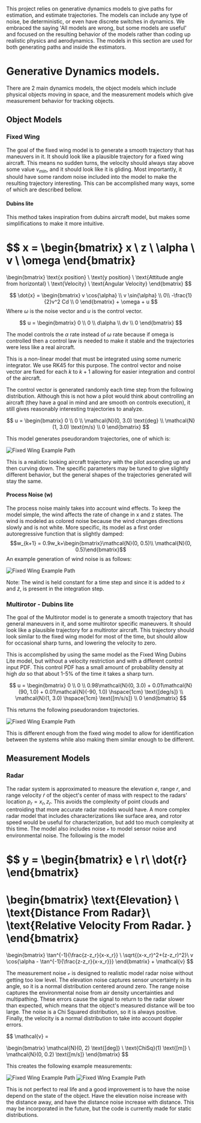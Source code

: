 This project relies on generative dynamics models to give paths for estimation, and estimate trajectories. The models can include any type of noise, be deterministic, or even have discrete switches in dynamics. We embraced the saying 'All models are wrong, but some models are useful' and focused on the resulting behavior of the models rather than coding up realistic physics and aerodynamics. The models in this section are used for both generating paths and inside the estimators. 

# Generative Dynamics models.
There are 2 main dynamics models, the object models which include physical objects moving in space, and the measurement models which give measurement behavior for tracking objects. 

## Object Models
### Fixed Wing 
The goal of the fixed wing model is to generate a smooth trajectory that has maneuvers in it. It should look like a plausible trajectory for a fixed wing aircraft. This means no sudden turns, the velocity should always stay above some value $v_{min}$, and it should look like it is gliding. Most importantly, it should have some random noise included into the model to make the resulting trajectory interesting. This can be accomplished many ways, some of which are described bellow. 

#### Dubins lite
This method takes inspiration from dubins aircraft model, but makes some simplifications to make it more intuitive. 

$$
x = 
\begin{bmatrix}
x \\
z \\
\alpha \\
v \\
\omega
\end{bmatrix}
=
\begin{bmatrix}
\text{x position} \\
\text{y position} \\
\text{Attitude angle from horizontal} \\
\text{Velocity} \\
\text{Angular Velocity}
\end{bmatrix}
$$

$$
\dot{x} = 
\begin{bmatrix}
v \cos{\alpha} \\
v \sin{\alpha} \\
0\\
-\frac{1}{2}v^2 Cd \\
0 
\end{bmatrix}
+
\omega
+
u
$$
Where $\omega$ is the noise vector and $u$ is the control vector.

$$
u = 
\begin{bmatrix}
0 \\
0 \\
d\alpha \\
dv \\
0
\end{bmatrix}
$$

The model controls the $\alpha$ rate instead of $\omega$ rate because if omega is controlled then a control law is needed to make it stable and the trajectories were less like a real aircraft. 

This is a non-linear model that must be integrated using some numeric integrator. We use RK45 for this purpose. The control vector and noise vector are fixed for each $k$ to $k+1$ allowing for easier integration and control of the aircraft. 

The control vector is generated randomly each time step from the following distribution. Although this is not how a pilot would think about controlling an aircraft (they have a goal in mind and are smooth on controls execution), it still gives reasonably interesting trajectories to analyze. 

$$
u = 
\begin{bmatrix}
0 \\
0 \\
\mathcal{N}(0, 3.0) \text{deg} \\
\mathcal{N}(1, 3.0) \text{m/s} \\
0
\end{bmatrix}
$$

This model generates pseudorandom trajectories, one of which is:

![Fixed Wing Example Path](./figures/fixedWingDubensSimpleExampleTrajectory.svg)


This is a realistic looking aircraft trajectory with the pilot ascending up and then curving down. The specific parameters may be tuned to give slightly different behavior, but the general shapes of the trajectories generated will stay the same. 

#### Process Noise (w)
The process noise mainly takes into account wind effects. To keep the model simple, the wind affects the rate of change in x and z states. The wind is modeled as colored noise because the wind changes directions slowly and is not white. More specific, its model as a first order autoregressive function that is slightly damped:
$$w_{k+1} = 0.9w_k+\begin{bmatrix}\mathcal{N}(0, 0.5)\\ \mathcal{N}(0, 0.5)\end{bmatrix}$$
An example generation of wind noise is as follows: 

![Fixed Wing Example Path](./figures/windnoise.svg)

Note: The wind is held constant for a time step and since it is added to $\dot{x}$ and $\dot{z}$, is present in the integration step.


### Multirotor - Dubins lite
The goal of the Multirotor model is to generate a smooth trajectory that has general maneuvers in it, and some multirotor specific maneuvers. It should look like a plausible trajectory for a multirotor aircraft. This trajectory should look similar to the fixed wing model for most of the time, but should allow for occasional sharp turns, and lowering the velocity to zero.

This is accomplished by using the same model as the Fixed Wing Dubins Lite model, but without a velocity restriction and with a different control input PDF. This control PDF has a small amount of probability density at high $d\alpha$ so that about 1-5% of the time it takes a sharp turn. 

$$
u = 
\begin{bmatrix}
0 \\
0 \\
0.98\mathcal{N}(0, 3.0) +  0.01\mathcal{N}(90, 1.0) + 0.01\mathcal{N}(-90, 1.0) \hspace{1cm} \text{[deg/s]} \\
\mathcal{N}(1, 3.0) \hspace{1cm} \text{[m/s/s]} \\
0
\end{bmatrix}
$$

This returns the following pseudorandom trajectories. 


![Fixed Wing Example Path](./figures/multirotorDubensSimpleExampleTrajectory.svg)


This is different enough from the fixed wing model to allow for identification between the systems while also making them similar enough to be different. 

## Measurement Models

### Radar

The radar system is approximated to measure the elevation $e$, range $r$, and range velocity $\dot{r}$ of the object's center of mass with respect to the radars' location $p_{r} = x_r, z_r$. This avoids the complexity of point clouds and centroiding that more accurate radar models would have. A more complex radar model that includes characterizations like surface area, and rotor speed would be useful for characterization, but add too much complexity at this time. The model also includes noise $\mathcal{v}$ to model sensor noise and environmental noise. The following is the model

$$
y = 
\begin{bmatrix}
e \\
r\\
\dot{r}
\end{bmatrix}
=
\begin{bmatrix}
\text{Elevation} \\
\text{Distance From Radar}\\
\text{Relative Velocity From Radar. }
\end{bmatrix}
= 
\begin{bmatrix}
\tan^{-1}{\frac{z-z_r}{x-x_r}} \\
\sqrt{(x-x_r)^2+(z-z_r)^2}\\
v \cos{\alpha - \tan^{-1}{\frac{z-z_r}{x-x_r}}}
\end{bmatrix}
+
\mathcal{v}
$$

The measurement noise $\mathcal{v}$ is designed to realistic model radar noise without getting too low level. The elevation noise captures sensor uncertainty in its angle, so it is a normal distribution centered around zero. The range noise captures the environmental noise from air density uncertainties and multipathing. These errors cause the signal to return to the radar slower than expected, which means that the object's measured distance will be too large. The noise is a Chi Squared distribution, so it is always positive. Finally, the velocity is a normal distribution to take into account doppler errors. 

$$
\mathcal{v} = 

\begin{bmatrix}
\mathcal{N}(0, 2) \text{[deg]} \\
\text{ChiSq}(1) \text{[m]} \\
\mathcal{N}(0, 0.2) \text{[m/s]}
\end{bmatrix}
$$

This creates the following example measurements:

![Fixed Wing Example Path](./figures/fixedWingDubensSimpleExampleMeasurements.svg)
![Fixed Wing Example Path](./figures/fixedWingDubensSimpleExampleMeasurements_xz.svg)


This is not perfect to real life and a good improvement is to have the noise depend on the state of the object. Have the elevation noise increase with the distance away, and have the distance noise increase with distance. This may be incorporated in the future, but the code is currently made for static distributions. 

